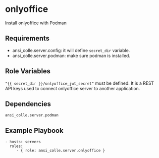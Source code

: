 onlyoffice
=========

Install onlyoffice with Podman

Requirements
------------

- ansi_colle.server.config: it will define `secret_dir` variable.
- ansi_colle.server.podman: make sure podman is installed.

Role Variables
--------------

`"{{ secret_dir }}/onlyoffice_jwt_secret"` must be defined.
It is a REST API keys used to connect onlyoffice server to another application.

Dependencies
------------

`ansi_colle.server.podman`

Example Playbook
----------------
```
- hosts: servers
  roles:
     - { role: ansi_colle.server.onlyoffice }
```
